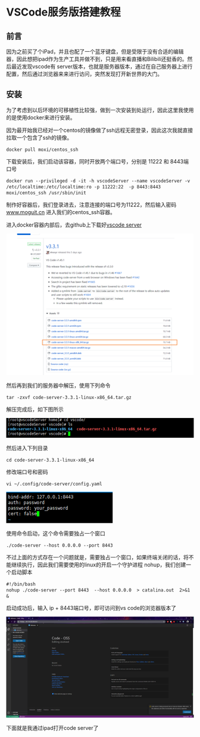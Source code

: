 # VSCode服务版搭建教程

## 前言

因为之前买了个iPad，并且也配了一个蓝牙键盘，但是受限于没有合适的编辑器，因此想把ipad作为生产工具并做不到，只是用来看直播和Bilibili还挺香的。然后最近发现vscode有 server版本，也就是服务器版本，通过在自己服务器上进行配置，然后通过浏览器来来进行访问，突然发现打开新世界的大门。

## 安装

为了考虑到以后环境的可移植性比较强，做到一次安装到处运行，因此这里我使用的是使用docker来进行安装。

因为最开始我已经对一个centos的镜像做了ssh远程无密登录，因此这次我就直接拉取一个包含了ssh的镜像。

```shell
docker pull moxi/centos_ssh
```

下载安装后，我们启动该容器，同时开放两个端口号，分别是 11222 和 8443端口号

```
docker run --privileged -d -it -h vscodeServer --name vscodeServer -v /etc/localtime:/etc/localtime:ro -p 11222:22  -p 8443:8443  moxi/centos_ssh /usr/sbin/init
```

制作好容器后，我们登录进去，注意连接的端口号为11222，然后输入密码 www.moguit.cn 进入我们的centos_ssh容器。

进入docker容器内部后，去github上下载好[vscode server](https://github.com/cdr/code-server/releases)


![image-20200524093951596](images/image-20200524093951596.png)

然后再到我们的服务器中解压，使用下列命令

```
tar -zxvf code-server-3.3.1-linux-x86_64.tar.gz
```

解压完成后，如下图所示


![image-20200524094032917](images/image-20200524094032917.png)

然后进入下列目录

```
cd code-server-3.3.1-linux-x86_64
```

修改端口号和密码

```
vi ~/.config/code-server/config.yaml
```


![image-20200524102156946](images/image-20200524102156946.png)

使用命令启动，这个命令需要独占一个窗口

```
./code-server --host 0.0.0.0 --port 8443
```

不过上面的方式存在一个问题就是，需要独占一个窗口，如果终端关闭的话，将不能继续执行，因此我们需要使用的linux的开启一个守护进程 nohup，我们创建一个启动脚本

```
#!/bin/bash
nohup ./code-server --port 8443  --host 0.0.0.0  > catalina.out  2>&1 &
```

启动成功后，输入 ip + 8443端口号，即可访问到vs code的浏览器版本了


![image-20200524102450268](images/image-20200524102450268.png)

下面就是我通过ipad打开code server了